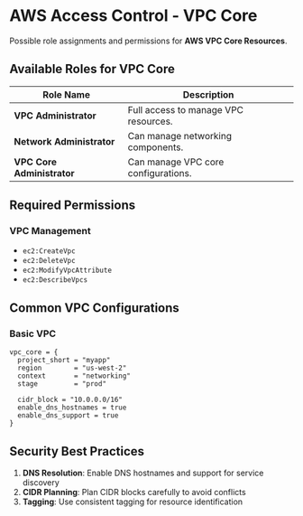 # AWS Access Control - VPC Core

Possible role assignments and permissions for **AWS VPC Core Resources**.

## Available Roles for VPC Core

| Role Name                       | Description                                                     |
|---------------------------------|-----------------------------------------------------------------|
| **VPC Administrator**           | Full access to manage VPC resources.                           |
| **Network Administrator**       | Can manage networking components.                              |
| **VPC Core Administrator**      | Can manage VPC core configurations.                            |

## Required Permissions

### VPC Management
- `ec2:CreateVpc`
- `ec2:DeleteVpc`
- `ec2:ModifyVpcAttribute`
- `ec2:DescribeVpcs`

## Common VPC Configurations

### Basic VPC
```hcl
vpc_core = {
  project_short = "myapp"
  region        = "us-west-2"
  context       = "networking"
  stage         = "prod"
  
  cidr_block = "10.0.0.0/16"
  enable_dns_hostnames = true
  enable_dns_support = true
}
```

## Security Best Practices

1. **DNS Resolution**: Enable DNS hostnames and support for service discovery
2. **CIDR Planning**: Plan CIDR blocks carefully to avoid conflicts
3. **Tagging**: Use consistent tagging for resource identification
